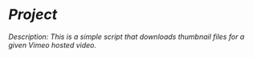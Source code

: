 # _Project_

_Description: This is a simple script that downloads thumbnail files for a given Vimeo hosted video._


